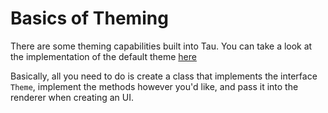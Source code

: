 # Basics of Theming

There are some theming capabilities built into Tau.
You can take a look at the implementation of the default theme [here](https://github.com/mc-tau-ui/Tau/blob/1.16-dev/src/main/java/com/github/wintersteve25/tau/theme/MinecraftTheme.java)

Basically, all you need to do is create a class that implements the interface `Theme`, implement the methods however you'd like, and pass it into the renderer when creating an UI.
